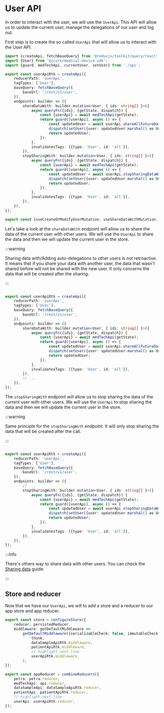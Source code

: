 # User API

In order to interact with the user, we will use the `UserApi`. This API will allow us to update the current user, manage
the delegations of our user and log out.

First step is to create the so called `UserApi` that will allow us to interact with the User API.

```typescript title="src/services/userApi.ts"
import {createApi, fetchBaseQuery} from '@reduxjs/toolkit/query/react';
import {User} from '@icure/medical-device-sdk';
import {guard, medTechApi, currentUser, setUser} from './api';

export const userApiRtk = createApi({
    reducerPath: 'userApi',
    tagTypes: ['User'],
    baseQuery: fetchBaseQuery({
        baseUrl: '/rest/v1/user',
    }),
    endpoints: builder => ({
        shareDataWith: builder.mutation<User, { ids: string[] }>({
            async queryFn({ids}, {getState, dispatch}) {
                const {userApi} = await medTechApi(getState);
                return guard([userApi], async () => {
                    const updatedUser = await userApi.shareAllFutureDataWith(ids, 'medicalInformation');
                    dispatch(setUser({user: updatedUser.marshal() as User}));
                    return updatedUser;
                });
            },
            invalidatesTags: [{type: 'User', id: 'all'}],
        }),
        stopSharingWith: builder.mutation<User, { ids: string[] }>({
            async queryFn({ids}, {getState, dispatch}) {
                const {userApi} = await medTechApi(getState);
                return guard([userApi], async () => {
                    const updatedUser = await userApi.stopSharingDataWith(ids, 'medicalInformation');
                    dispatch(setUser({user: updatedUser.marshal() as User}));
                    return updatedUser;
                });
            },
            invalidatesTags: [{type: 'User', id: 'all'}],
        }),
    }),
});

export const {useCreateOrModifyUserMutation, useShareDataWithMutation, useStopSharingWithMutation} = userApiRtk;
```

Let's take a look at the `shareDataWith` endpoint will allow us to share the data of the current user with other users. We will use
the `UserApi` to share the data and then we will update the current user in the store.

:::warning

Sharing data with/Adding auto-delegations to other users is not retroactive. It means that if you share your data with
another user, the data that wasn't shared before will not be shared with the new user. It only concerns the data that
will be created after the sharing.

:::

```typescript title="src/services/userApi.ts"

export const userApiRtk = createApi({
    reducerPath: 'userApi',
    tagTypes: ['User'],
    baseQuery: fetchBaseQuery({
        baseUrl: '/rest/v1/user',
    }),
    endpoints: builder => ({
        shareDataWith: builder.mutation<User, { ids: string[] }>({
            async queryFn({ids}, {getState, dispatch}) {
                const {userApi} = await medTechApi(getState);
                return guard([userApi], async () => {
                    const updatedUser = await userApi.shareAllFutureDataWith(ids, 'medicalInformation');
                    dispatch(setUser({user: updatedUser.marshal() as User}));
                    return updatedUser;
                });
            },
            invalidatesTags: [{type: 'User', id: 'all'}],
        }),
        // ...
    }),
});
```

The `stopSharingWith` endpoint will allow us to stop sharing the data of the current user with other users. We will use
the `UserApi` to stop sharing the data and then we will update the current user in the store.

:::warning

Same principle for the `stopSharingWith` endpoint. It will only stop sharing the data that will be created after the
call.

:::

```typescript title="src/services/userApi.ts"

export const userApiRtk = createApi({
    reducerPath: 'userApi',
    tagTypes: ['User'],
    baseQuery: fetchBaseQuery({
        baseUrl: '/rest/v1/user',
    }),
    endpoints: builder => ({
        // ...
        stopSharingWith: builder.mutation<User, { ids: string[] }>({
            async queryFn({ids}, {getState, dispatch}) {
                const {userApi} = await medTechApi(getState);
                return guard([userApi], async () => {
                    const updatedUser = await userApi.stopSharingDataWith(ids, 'medicalInformation');
                    dispatch(setUser({user: updatedUser.marshal() as User}));
                    return updatedUser;
                });
            },
            invalidatesTags: [{type: 'User', id: 'all'}],
        }),
    }),
});
```

:::info

There's others way to share data with other users. You can check the [Sharing data](../../../how-to/how-to-share-data/index.md)
guide.

:::

## Store and reducer

Now that we have our `UserApi`, we will to add a store and a reducer to our app store and app reducer.

```typescript title="src/store.ts"
export const store = configureStore({
    reducer: persistedReducer,
    middleware: getDefaultMiddleware =>
        getDefaultMiddleware({serializableCheck: false, immutableCheck: false}).concat(
            thunk,
            dataSampleApiRtk.middleware,
            patientApiRtk.middleware,
            // highlight-next-line
            userApiRtk.middleware,
        ),
});
```

```typescript title="src/reducers.ts"
export const appReducer = combineReducers({
    petra: petra.reducer,
    medTechApi: api.reducer,
    dataSampleApi: dataSampleApiRtk.reducer,
    patientApi: patientApiRtk.reducer,
    // highlight-next-line
    userApi: userApiRtk.reducer,
});
```
